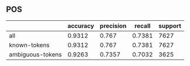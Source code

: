 
## POS

|                  | accuracy | precision | recall | support |
|------------------|----------|-----------|--------|---------|
| all              | 0.9312   | 0.767     | 0.7381 | 7627    |
| known-tokens     | 0.9312   | 0.767     | 0.7381 | 7627    |
| ambiguous-tokens | 0.9263   | 0.7357    | 0.7032 | 3625    |

